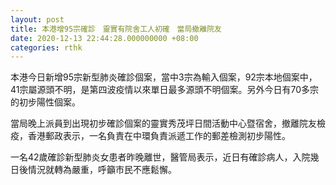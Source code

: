 ```yaml
---
layout: post
title: 本港增95宗確診　靈實有院舍工人初確　當局撤離院友
date: 2020-12-13 22:44:28.000000000 +08:00
categories: rthk
---
```


本港今日新增95宗新型肺炎確診個案，當中3宗為輸入個案，92宗本地個案中，41宗屬源頭不明，是第四波疫情以來單日最多源頭不明個案。另外今日有70多宗的初步陽性個案。

當局晚上派員到出現初步確診個案的靈實秀茂坪日間活動中心暨宿舍，撤離院友檢疫，香港郵政表示，一名負責在中環負責派遞工作的郵差檢測初步陽性。

一名42歲確診新型肺炎女患者昨晚離世，醫管局表示，近日有確診病人，入院幾日後情況就轉為嚴重，呼籲市民不應鬆懈。
